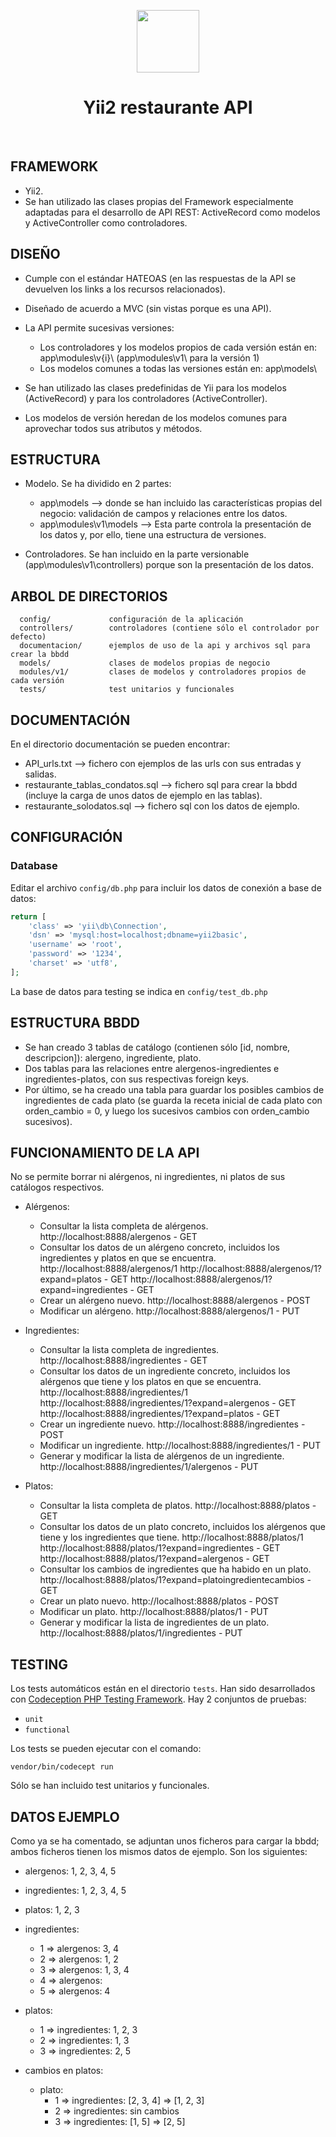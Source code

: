 <p align="center">
    <a href="https://github.com/yiisoft" target="_blank">
        <img src="https://avatars0.githubusercontent.com/u/993323" height="100px">
    </a>
    <h1 align="center">Yii2 restaurante API</h1>
    <br>
</p>



FRAMEWORK
---------
- Yii2.
- Se han utilizado las clases propias del Framework especialmente adaptadas para el desarrollo de API REST: ActiveRecord como modelos y ActiveController como controladores.



DISEÑO
------
- Cumple con el estándar HATEOAS (en las respuestas de la API se devuelven los links a los recursos relacionados).
- Diseñado de acuerdo a MVC (sin vistas porque es una API).
- La API permite sucesivas versiones:
  + Los controladores y los modelos propios de cada versión están en: app\modules\v{i}\ (app\modules\v1\ para la versión 1)
  + Los modelos comunes a todas las versiones están en: app\models\

- Se han utilizado las clases predefinidas de Yii para los modelos (ActiveRecord) y para los controladores (ActiveController).
- Los modelos de versión heredan de los modelos comunes para aprovechar todos sus atributos y métodos.



ESTRUCTURA
----------
- Modelo. Se ha dividido en 2 partes:
  + app\models --> donde se han incluido las características propias del negocio: validación de campos y relaciones entre los datos.
  + app\modules\v1\models --> Esta parte controla la presentación de los datos y, por ello, tiene una estructura de versiones.

- Controladores. Se han incluido en la parte versionable (app\modules\v1\controllers) porque son la presentación de los datos.



ARBOL DE DIRECTORIOS
--------------------

      config/             configuración de la aplicación
      controllers/        controladores (contiene sólo el controlador por defecto)
      documentacion/      ejemplos de uso de la api y archivos sql para crear la bbdd
      models/             clases de modelos propias de negocio
      modules/v1/         clases de modelos y controladores propios de cada versión
      tests/              test unitarios y funcionales



DOCUMENTACIÓN
-------------
En el directorio documentación se pueden encontrar:
- API_urls.txt --> fichero con ejemplos de las urls con sus entradas y salidas.
- restaurante_tablas_condatos.sql --> fichero sql para crear la bbdd (incluye la carga de unos datos de ejemplo en las tablas).
- restaurante_solodatos.sql --> fichero sql con los datos de ejemplo.



CONFIGURACIÓN
-------------

### Database

Editar el archivo `config/db.php` para incluir los datos de conexión a base de datos:

```php
return [
    'class' => 'yii\db\Connection',
    'dsn' => 'mysql:host=localhost;dbname=yii2basic',
    'username' => 'root',
    'password' => '1234',
    'charset' => 'utf8',
];
```

La base de datos para testing se indica en `config/test_db.php`



ESTRUCTURA BBDD
---------------

- Se han creado 3 tablas de catálogo (contienen sólo [id, nombre, descripcion]):
    alergeno, ingrediente, plato.
- Dos tablas para las relaciones entre alergenos-ingredientes e ingredientes-platos, con sus respectivas foreign keys.
- Por último, se ha creado una tabla para guardar los posibles cambios de ingredientes de cada plato (se guarda la receta inicial de cada plato con orden_cambio = 0, y luego los sucesivos cambios con orden_cambio sucesivos).



FUNCIONAMIENTO DE LA API
------------------------
No se permite borrar ni alérgenos, ni ingredientes, ni platos de sus catálogos respectivos.

- Alérgenos:
  + Consultar la lista completa de alérgenos.
      http://localhost:8888/alergenos - GET
  + Consultar los datos de un alérgeno concreto, incluidos los ingredientes y platos en que se encuentra.
      http://localhost:8888/alergenos/1
      http://localhost:8888/alergenos/1?expand=platos - GET
      http://localhost:8888/alergenos/1?expand=ingredientes - GET
  + Crear un alérgeno nuevo.
      http://localhost:8888/alergenos - POST
  + Modificar un alérgeno.
      http://localhost:8888/alergenos/1 - PUT

- Ingredientes:
  + Consultar la lista completa de ingredientes.
      http://localhost:8888/ingredientes - GET
  + Consultar los datos de un ingrediente concreto, incluidos los alérgenos que tiene y los platos en que se encuentra.
      http://localhost:8888/ingredientes/1
      http://localhost:8888/ingredientes/1?expand=alergenos - GET
      http://localhost:8888/ingredientes/1?expand=platos - GET
  + Crear un ingrediente nuevo.
      http://localhost:8888/ingredientes - POST
  + Modificar un ingrediente.
      http://localhost:8888/ingredientes/1 - PUT
  + Generar y modificar la lista de alérgenos de un ingrediente.
      http://localhost:8888/ingredientes/1/alergenos - PUT

- Platos:
  + Consultar la lista completa de platos.
      http://localhost:8888/platos - GET
  + Consultar los datos de un plato concreto, incluidos los alérgenos que tiene y los ingredientes que tiene.
      http://localhost:8888/platos/1
      http://localhost:8888/platos/1?expand=ingredientes - GET
      http://localhost:8888/platos/1?expand=alergenos - GET
  + Consultar los cambios de ingredientes que ha habido en un plato.
      http://localhost:8888/platos/1?expand=platoingredientecambios - GET
  + Crear un plato nuevo.
      http://localhost:8888/platos - POST
  + Modificar un plato.
      http://localhost:8888/platos/1 - PUT
  + Generar y modificar la lista de ingredientes de un plato.
      http://localhost:8888/platos/1/ingredientes - PUT




TESTING
-------

Los tests automáticos están en el directorio `tests`. Han sido desarrollados con [Codeception PHP Testing Framework](http://codeception.com/).
Hay 2 conjuntos de pruebas:

- `unit`
- `functional`

Los tests se pueden ejecutar con el comando:

```
vendor/bin/codecept run
```

Sólo se han incluido test unitarios y funcionales.



DATOS EJEMPLO
-------------
Como ya se ha comentado, se adjuntan unos ficheros para cargar la bbdd; ambos ficheros tienen los mismos datos de ejemplo. Son los siguientes:

 - alergenos: 1, 2, 3, 4, 5
 - ingredientes: 1, 2, 3, 4, 5
 - platos: 1, 2, 3

 - ingredientes:
    + 1 => alergenos: 3, 4
    + 2 => alergenos: 1, 2
    + 3 => alergenos: 1, 3, 4
    + 4 => alergenos:  
    + 5 => alergenos: 4

 - platos:
    + 1 => ingredientes: 1, 2, 3
    + 2 => ingredientes: 1, 3
    + 3 => ingredientes: 2, 5

 - cambios en platos:
      + plato:
        * 1 => ingredientes: [2, 3, 4] => [1, 2, 3]
        * 2 => ingredientes: sin cambios
        * 3 => ingredientes: [1, 5] => [2, 5]

